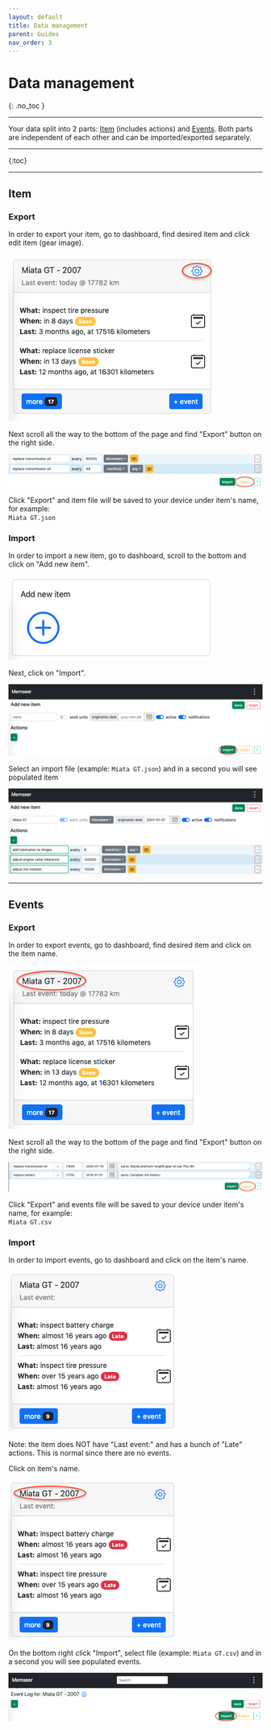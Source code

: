 ```yaml
---
layout: default
title: Data management
parent: Guides
nav_order: 3
---
```


# Data management
{: .no_toc }

---

Your data split into 2 parts: [Item](../guides/overview.md#item) (includes actions) and [Events](../guides/overview.md#events). Both parts are independent of each other and can be imported/exported separately. 

---

{:toc}

--- 

## Item

### Export

In order to export your item, go to dashboard, find desired item and click edit item (gear image).

![](../../assets/images/import_export/item_settings_gear.png)

Next scroll all the way to the bottom of the page and find "Export" button on the right side.

![](../../assets/images/import_export/item_settings_export.png)

Click "Export" and item file will be saved to your device under item's name, for example:\
`Miata GT.json`


### Import

In order to import a new item, go to dashboard, scroll to the bottom and click on "Add new item".

![](../../assets/images/import_export/add_new_item.png)

Next, click on "Import".

![](../../assets/images/import_export/new_item_import.png)

Select an import file (example: `Miata GT.json`) and in a second you will see populated item

![](../../assets/images/import_export/newly_imported_item.png)

---

## Events

### Export

In order to export events, go to dashboard, find desired item and click on the item name.

![](../../assets/images/import_export/item_events.png)

Next scroll all the way to the bottom of the page and find "Export" button on the right side.

![](../../assets/images/import_export/events_export.png)

Click "Export" and events file will be saved to your device under item's name, for example:\
`Miata GT.csv`


### Import

In order to import events, go to dashboard and click on the item's name.

![](../../assets/images/import_export/import_events.png)

Note: the item does NOT have "Last event:" and has a bunch of "Late" actions. This is normal since there are no events.

Click on item's name.

![](../../assets/images/import_export/import_events_item_name.png)

On the bottom right click "Import", select file (example: `Miata GT.csv`) and in a second you will see populated events.

![](../../assets/images/import_export/import_events_import_button.png)
